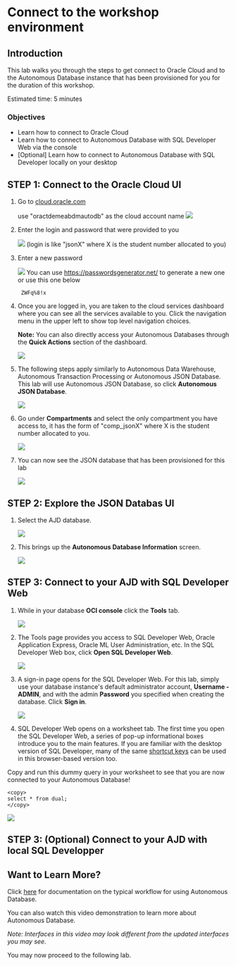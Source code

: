 # Connect to the workshop environment

## **Introduction**

This lab walks you through the steps to get connect to Oracle Cloud and to the Autonomous Database instance that has been provisioned for you for the duration of this workshop.

Estimated time: 5 minutes

### Objectives

- Learn how to connect to Oracle Cloud
- Learn how to connect to Autonomous Database with SQL Developer Web via the console
- [Optional] Learn how to connect to Autonomous Database with SQL Developer locally on your desktop


## **STEP 1**: Connect to the Oracle Cloud UI

1. Go to [cloud.oracle.com](https://cloud.oracle.com)

    use "oractdemeabdmautodb" as the cloud account name
    ![](./images/Cloud.png " ")

2. Enter the login and password that were provided to you 

    ![](./images/login1.png " ")
    (login is like "jsonX" where X is the student number allocated to you)

3. Enter a new password

    ![](./images/login2.png " ")
    You can use https://passwordsgenerator.net/ to generate a new one
    or use this one below 


        ZWFq%8!x

2. Once you are logged in, you are taken to the cloud services dashboard where you can see all the services available to you. Click the navigation menu in the upper left to show top level navigation choices.

    __Note:__ You can also directly access your Autonomous Databases through the __Quick Actions__ section of the dashboard.

    ![](./images/Picture100-36.png " ")

3. The following steps apply similarly to Autonomous Data Warehouse, Autonomous Transaction Processing or Autonomous JSON Database. This lab will use Autonomous JSON Database, so click **Autonomous JSON Database**.

    ![](images/Selection.png " ")

4. Go under **Compartments** and select the only compartment you have access to, it has the form of "comp_jsonX" where X is the student number allocated to you. 

    ![](./images/Compartment1.png " ")

5. You can now see the JSON database that has been provisioned for this lab

    ![](./images/Compartment2.png " ")

## **STEP 2**:  Explore the JSON Databas UI

1. Select the AJD database.

    ![](./images/ChooseAJD1.png " ")

2. This brings up the __Autonomous Database Information__ screen.

    ![](./images/Details1.png " ")


## **STEP 3**: Connect to your AJD with SQL Developer Web

1.  While in your database **OCI console** click the **Tools** tab.

    ![](./images/Tools1.png " ")

3.  The Tools page provides you access to SQL Developer Web, Oracle Application Express, Oracle ML User Administration, etc. In the SQL Developer Web box, click **Open SQL Developer Web**.

    ![](./images/SQLDevWeb.png " ")

4.  A sign-in page opens for the SQL Developer Web. For this lab, simply use your database instance's default administrator account, **Username - ADMIN**, and with the admin **Password** you specified when creating the database. Click **Sign in**.

    ![](./images/Picture100-16.png " ")

5.  SQL Developer Web opens on a worksheet tab. The first time you open the SQL Developer Web, a series of pop-up informational boxes introduce you to the main features. If you are familiar with the desktop version of SQL Developer, many of the same [shortcut keys](https://docs.oracle.com/en/database/oracle/sql-developer-web/19.2.1/sdweb/worksheet-page.html#GUID-3B651F54-DE41-42BD-B643-19741A25213A) can be used in this browser-based version too.

Copy and run this dummy query in your worksheet to see that you are now connected to your Autonomous Database!

    <copy>
    select * from dual;
    </copy>


![](./images/dummyquery.png " ")

## **STEP 3**: (Optional) Connect to your AJD with local SQL Developper


## Want to Learn More?

Click [here](https://docs.oracle.com/en/cloud/paas/atp-cloud/atpug/autonomous-workflow.html#GUID-5780368D-6D40-475C-8DEB-DBA14BA675C3) for documentation on the typical workflow for using Autonomous Database.

You can also watch this video demonstration to learn more about Autonomous Database.

[](youtube:Q6hxMaAPghI)

*Note: Interfaces in this video may look different from the updated interfaces you may see.*

You may now proceed to the following lab.